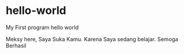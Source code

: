 # hello-world
My First program hello world

Meksy here, Saya Suka Kamu. Karena Saya sedang belajar.
Semoga Berhasil
